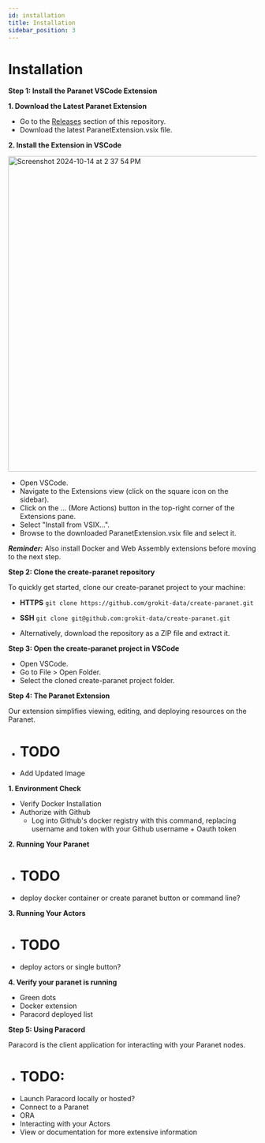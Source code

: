 ```yaml
---
id: installation 
title: Installation
sidebar_position: 3
---
```


# Installation

**Step 1: Install the Paranet VSCode Extension**

**1. Download the Latest Paranet Extension**
- Go to the [Releases](https://github.com/grokit-data/paranet/releases) section of this repository.
- Download the latest ParanetExtension.vsix file.

**2. Install the Extension in VSCode**

<img width="640" alt="Screenshot 2024-10-14 at 2 37 54 PM" src="https://github.com/user-attachments/assets/0f4c757c-79ed-4a07-9294-3381f4df9d80">

- Open VSCode.
- Navigate to the Extensions view (click on the square icon on the sidebar).
- Click on the ... (More Actions) button in the top-right corner of the Extensions pane.
- Select "Install from VSIX...".
- Browse to the downloaded ParanetExtension.vsix file and select it.

_**Reminder:**_ Also install Docker and Web Assembly extensions before moving to the next step.

**Step 2: Clone the create-paranet repository**

To quickly get started, clone our create-paranet project to your machine:

- **HTTPS**
```git clone https://github.com/grokit-data/create-paranet.git```

- **SSH**
```git clone git@github.com:grokit-data/create-paranet.git```

- Alternatively, download the repository as a ZIP file and extract it.

**Step 3: Open the create-paranet project in VSCode**
- Open VSCode.
- Go to File > Open Folder.
- Select the cloned create-paranet project folder.

**Step 4: The Paranet Extension**

Our extension simplifies viewing, editing, and deploying resources on the Paranet.

- # TODO
- Add Updated Image

**1. Environment Check**
- Verify Docker Installation
- Authorize with Github
   - Log into Github's docker registry with this command, replacing username and token with your Github username + Oauth token

**2. Running Your Paranet**
- # TODO
- deploy docker container or create paranet button or command line?

**3. Running Your Actors**
- # TODO
- deploy actors or single button?

**4. Verify your paranet is running**
- Green dots
- Docker extension
- Paracord deployed list

**Step 5: Using Paracord**

Paracord is the client application for interacting with your Paranet nodes.
- # TODO:
- Launch Paracord locally or hosted?
- Connect to a Paranet
- ORA
- Interacting with your Actors
- View or documentation for more extensive information
